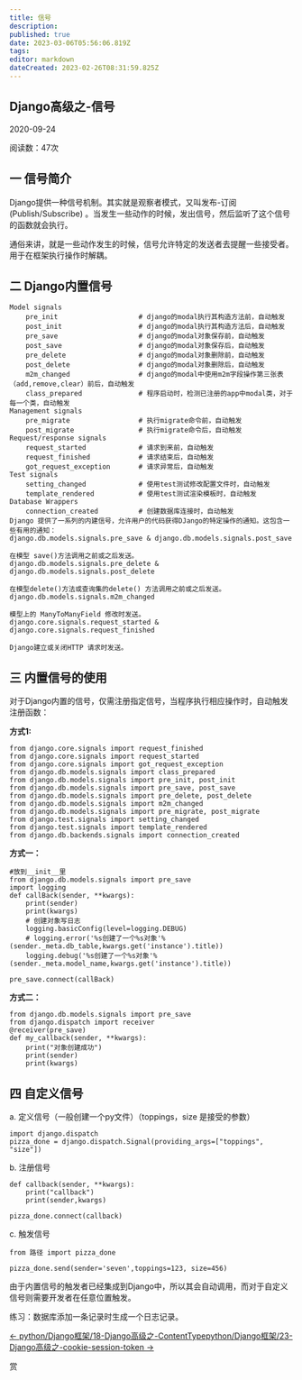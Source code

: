 ```yaml
---
title: 信号
description: 
published: true
date: 2023-03-06T05:56:06.819Z
tags: 
editor: markdown
dateCreated: 2023-02-26T08:31:59.825Z
---
```


## **Django高级之-信号**

2020-09-24

阅读数：47次

## **一 信号简介**

Django提供一种信号机制。其实就是观察者模式，又叫发布-订阅(Publish/Subscribe) 。当发生一些动作的时候，发出信号，然后监听了这个信号的函数就会执行。

通俗来讲，就是一些动作发生的时候，信号允许特定的发送者去提醒一些接受者。用于在框架执行操作时解耦。

## **二 Django内置信号**

```
Model signals
    pre_init                    # django的modal执行其构造方法前，自动触发
    post_init                   # django的modal执行其构造方法后，自动触发
    pre_save                    # django的modal对象保存前，自动触发
    post_save                   # django的modal对象保存后，自动触发
    pre_delete                  # django的modal对象删除前，自动触发
    post_delete                 # django的modal对象删除后，自动触发
    m2m_changed                 # django的modal中使用m2m字段操作第三张表（add,remove,clear）前后，自动触发
    class_prepared              # 程序启动时，检测已注册的app中modal类，对于每一个类，自动触发
Management signals
    pre_migrate                 # 执行migrate命令前，自动触发
    post_migrate                # 执行migrate命令后，自动触发
Request/response signals
    request_started             # 请求到来前，自动触发
    request_finished            # 请求结束后，自动触发
    got_request_exception       # 请求异常后，自动触发
Test signals
    setting_changed             # 使用test测试修改配置文件时，自动触发
    template_rendered           # 使用test测试渲染模板时，自动触发
Database Wrappers
    connection_created          # 创建数据库连接时，自动触发
Django 提供了一系列的内建信号，允许用户的代码获得DJango的特定操作的通知。这包含一些有用的通知：
django.db.models.signals.pre_save & django.db.models.signals.post_save

在模型 save()方法调用之前或之后发送。
django.db.models.signals.pre_delete & django.db.models.signals.post_delete

在模型delete()方法或查询集的delete() 方法调用之前或之后发送。
django.db.models.signals.m2m_changed

模型上的 ManyToManyField 修改时发送。
django.core.signals.request_started & django.core.signals.request_finished

Django建立或关闭HTTP 请求时发送。
```

## **三 内置信号的使用**

对于Django内置的信号，仅需注册指定信号，当程序执行相应操作时，自动触发注册函数：

**方式1:**

```
from django.core.signals import request_finished
from django.core.signals import request_started
from django.core.signals import got_request_exception
from django.db.models.signals import class_prepared
from django.db.models.signals import pre_init, post_init
from django.db.models.signals import pre_save, post_save
from django.db.models.signals import pre_delete, post_delete
from django.db.models.signals import m2m_changed
from django.db.models.signals import pre_migrate, post_migrate
from django.test.signals import setting_changed
from django.test.signals import template_rendered
from django.db.backends.signals import connection_created
```

**方式一：**

```
#放到__init__里
from django.db.models.signals import pre_save
import logging
def callBack(sender, **kwargs):
    print(sender)
    print(kwargs)
    # 创建对象写日志
    logging.basicConfig(level=logging.DEBUG)
    # logging.error('%s创建了一个%s对象'%(sender._meta.db_table,kwargs.get('instance').title))
    logging.debug('%s创建了一个%s对象'%(sender._meta.model_name,kwargs.get('instance').title))

pre_save.connect(callBack)
```

**方式二：**

```
from django.db.models.signals import pre_save
from django.dispatch import receiver
@receiver(pre_save)
def my_callback(sender, **kwargs):
    print("对象创建成功")
    print(sender)
    print(kwargs)
```

## **四 自定义信号**

a. 定义信号（一般创建一个py文件）（toppings，size 是接受的参数）

```
import django.dispatch
pizza_done = django.dispatch.Signal(providing_args=["toppings", "size"])
```

b. 注册信号

```
def callback(sender, **kwargs):
    print("callback")
    print(sender,kwargs)

pizza_done.connect(callback)
```

c. 触发信号

```
from 路径 import pizza_done

pizza_done.send(sender='seven',toppings=123, size=456)
```

由于内置信号的触发者已经集成到Django中，所以其会自动调用，而对于自定义信号则需要开发者在任意位置触发。

练习：数据库添加一条记录时生成一个日志记录。

[← python/Django框架/18-Django高级之-ContentType](http://www.liuqingzheng.top/python/Django%E6%A1%86%E6%9E%B6/18-Django%E9%AB%98%E7%BA%A7%E4%B9%8B-ContentType/)​[python/Django框架/23-Django高级之-cookie-session-token →](http://www.liuqingzheng.top/python/Django%E6%A1%86%E6%9E%B6/23-Django%E9%AB%98%E7%BA%A7%E4%B9%8B-cookie-session-token/)

赏